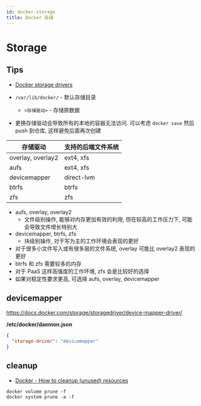```yaml
---
id: docker-storage
title: Docker 存储
---
```


# Storage

## Tips
* [Docker storage drivers](https://docs.docker.com/storage/storagedriver/select-storage-driver/)

* `/var/lib/docker/` - 默认存储目录
  * `<存储驱动>` - 存储原数据
* 更换存储驱动会导致所有的本地的容器无法访问. 可以考虑 `docker save` 然后 push 到仓库, 这样避免后面再次创建


存储驱动 | 支持的后端文件系统
------------------|----------
overlay, overlay2 |	ext4, xfs
aufs              |	ext4, xfs
devicemapper      | direct-lvm
btrfs	            | btrfs
zfs	              | zfs


* aufs, overlay, overlay2
  * 文件级别操作, 能够对内存更加有效的利用, 但在较高的工作压力下, 可能会导致文件增长特别大
* devicemapper, btrfs, zfs
  * 块级别操作, 对于写为主的工作环境会表现的更好
* 对于很多小文件写入或有很多层的文件系统, overlay 可能比 overlay2 表现的更好
* btrfs 和 zfs 需要较多的内存
* 对于 PaaS 这样高强度的工作环境, zfs 会是比较好的选择
* 如果对稳定性要求更高, 可选择 aufs, overlay, devicemapper


## devicemapper
https://docs.docker.com/storage/storagedriver/device-mapper-driver/

__/etc/docker/daemon.json__

```json
{
  "storage-driver": "devicemapper"
}
```


## cleanup
* [Docker - How to cleanup (unused) resources](https://gist.github.com/bastman/5b57ddb3c11942094f8d0a97d461b430)

```
docker volume prune -f
docker system prune -a -f
```

